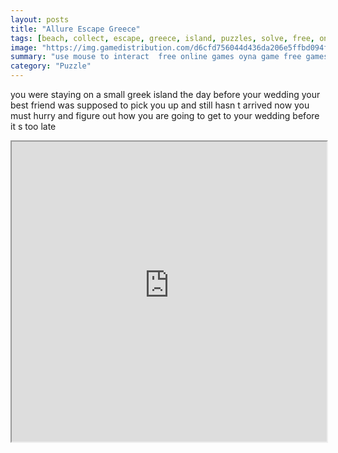 ```yaml
---
layout: posts
title: "Allure Escape Greece"
tags: [beach, collect, escape, greece, island, puzzles, solve, free, online, games, oyna, game, free, games, play, play, games]
image: "https://img.gamedistribution.com/d6cfd756044d436da206e5ffbd094f94.jpg"
summary: "use mouse to interact  free online games oyna game free games play play games"
category: "Puzzle"
---
```


you were staying on a small greek island the day before your wedding your best friend was supposed to pick you up and still hasn t arrived now you must hurry and figure out how you are going to get to your wedding before it s too late

<iframe width="100%" height="480px;" src="https://flash.gamedistribution.com?game=d6cfd756044d436da206e5ffbd094f94"></iframe>